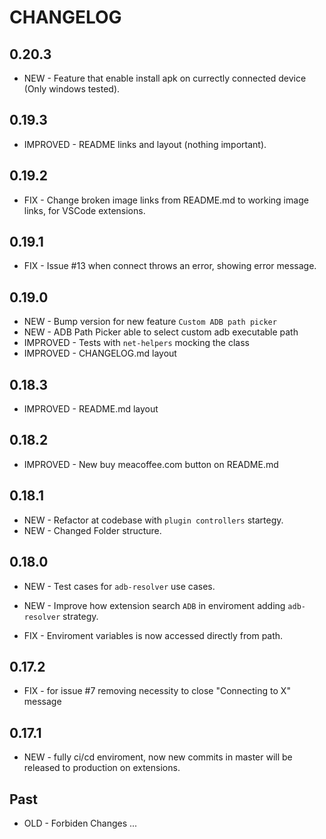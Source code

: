 # CHANGELOG

## 0.20.3

-   NEW - Feature that enable install apk on currectly connected device (Only windows tested).

## 0.19.3

-   IMPROVED - README links and layout (nothing important).

## 0.19.2

-   FIX - Change broken image links from README.md to working image links, for VSCode extensions.

## 0.19.1

-   FIX - Issue #13 when connect throws an error, showing error message.

## 0.19.0

-   NEW - Bump version for new feature `Custom ADB path picker`
-   NEW - ADB Path Picker able to select custom adb executable path
-   IMPROVED - Tests with `net-helpers` mocking the class
-   IMPROVED - CHANGELOG.md layout

## 0.18.3

-   IMPROVED - README.md layout

## 0.18.2

-   IMPROVED - New buy meacoffee.com button on README.md

## 0.18.1

-   NEW - Refactor at codebase with `plugin controllers` startegy.
-   NEW - Changed Folder structure.

## 0.18.0

-   NEW - Test cases for `adb-resolver` use cases.

-   NEW - Improve how extension search `ADB` in enviroment adding `adb-resolver` strategy.

-   FIX - Enviroment variables is now accessed directly from path.

## 0.17.2

-   FIX - for issue #7 removing necessity to close "Connecting to X" message

## 0.17.1

-   NEW - fully ci/cd enviroment, now new commits in master will be released to production on extensions.

## Past

-   OLD - Forbiden Changes
    ...
